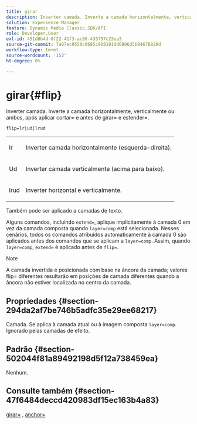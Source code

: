 ```yaml
---
title: girar
description: Inverter camada. Inverte a camada horizontalmente, verticalmente ou ambos, após aplicar cortar= e antes de girar= e estender=.
solution: Experience Manager
feature: Dynamic Media Classic,SDK/API
role: Developer,User
exl-id: 451d8b4d-0f22-41f3-ac86-435797c23ea3
source-git-commit: 7a07ec9550c0685c908191dd6806d5b84678820d
workflow-type: tm+mt
source-wordcount: '153'
ht-degree: 0%

---
```


# girar{#flip}

Inverter camada. Inverte a camada horizontalmente, verticalmente ou ambos, após aplicar cortar= e antes de girar= e estender=.

`flip=lr|ud|lrud`

<table id="simpletable_072CA0E24B7146D48AEFD70E51E849C2"> 
 <tr class="strow"> 
  <td class="stentry"> <p> <span class="codeph"> lr </span> </p> </td> 
  <td class="stentry"> <p>Inverter camada horizontalmente (esquerda-direita). </p> </td> 
 </tr> 
 <tr class="strow"> 
  <td class="stentry"> <p> <span class="codeph"> Ud </span> </p> </td> 
  <td class="stentry"> <p>Inverter camada verticalmente (acima para baixo). </p> </td> 
 </tr> 
 <tr class="strow"> 
  <td class="stentry"> <p> <span class="codeph"> lrud </span> </p> </td> 
  <td class="stentry"> <p>Inverter horizontal e verticalmente. </p> </td> 
 </tr> 
</table>

Também pode ser aplicado a camadas de texto.

Alguns comandos, incluindo `extend=`, aplique implicitamente à camada 0 em vez da camada composta quando `layer=comp` está selecionada. Nesses cenários, todos os comandos atribuídos automaticamente à camada 0 são aplicados antes dos comandos que se aplicam a `layer=comp`. Assim, quando `layer=comp`, `extend=` é aplicado antes de `flip=`.

>[!NOTE]
>
>A camada invertida é posicionada com base na âncora da camada; valores flip= diferentes resultarão em posições de camada diferentes quando a âncora não estiver localizada no centro da camada.

## Propriedades {#section-294da2af7be746b5adfc35e29ee68217}

Camada. Se aplica à camada atual ou à imagem composta `layer=comp`. Ignorado pelas camadas de efeito.

## Padrão {#section-502044f81a89492198d5f12a738459ea}

Nenhum.

## Consulte também {#section-47f6484deccd420983df15ec163b4a83}

[girar=](../../../../../is-api/http-ref/image-serving-api-ref/c-http-protocol-reference/c-command-reference/r-rotate.md#reference-12abb086635546ec9ec2e1a793dc1096) , [anchor=](../../../../../is-api/http-ref/image-serving-api-ref/c-http-protocol-reference/c-command-reference/r-anchor.md#reference-6661e548ab284b82828d8d94c8ddeb7c)
